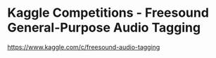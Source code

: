 # Kaggle Competitions - Freesound General-Purpose Audio Tagging
https://www.kaggle.com/c/freesound-audio-tagging
